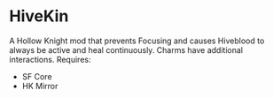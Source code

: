 ﻿# HiveKin

A Hollow Knight mod that prevents Focusing and causes Hiveblood to always be active and heal continuously. Charms have additional interactions.
Requires:
* SF Core
* HK Mirror
